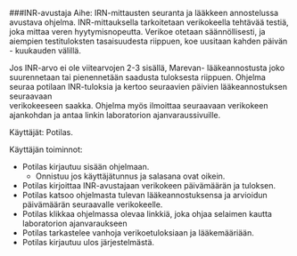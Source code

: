 ###INR-avustaja
Aihe: 
IRN-mittausten seuranta ja lääkkeen annostelussa avustava ohjelma.
INR-mittauksella tarkoitetaan verikokeella tehtävää testiä, joka mittaa veren 
hyytymisnopeutta. Verikoe otetaan säännöllisesti, ja aiempien testituloksten
tasaisuudesta riippuen, koe uusitaan kahden päivän - kuukauden välillä. 

Jos INR-arvo ei ole viitearvojen 2-3 sisällä, Marevan- lääkeannostusta joko suurennetaan
tai pienennetään saadusta tuloksesta riippuen. Ohjelma seuraa potilaan
INR-tuloksia ja kertoo seuraavien päivien lääkeannostuksen seuraavaan         
verikokeeseen saakka. Ohjelma myös ilmoittaa seuraavaan verikokeen ajankohdan ja antaa linkin laboratorion ajanvaraussivuille.

Käyttäjät: Potilas. 

Käyttäjän toiminnot:
<ul>
<li>Potilas kirjautuu sisään ohjelmaan.
<ul>
<li>Onnistuu jos käyttäjätunnus ja salasana ovat oikein.</li>
</ul>
</li>
<li>Potilas kirjoittaa INR-avustajaan verikokeen päivämäärän ja tuloksen. </li>
<li>Potilas katsoo ohjelmasta tulevan lääkeannostuksensa ja arvioidun päivämäärän 
seuraavalle verikokeelle.</li>
<li>Potilas klikkaa ohjelmassa olevaa linkkiä, joka ohjaa selaimen kautta laboratorion ajanvaraukseen</li>
<li>Potilas tarkastelee vanhoja verikoetuloksiaan ja lääkemääriään.</li>
<li>Potilas kirjautuu ulos järjestelmästä.</li>
</ul>
